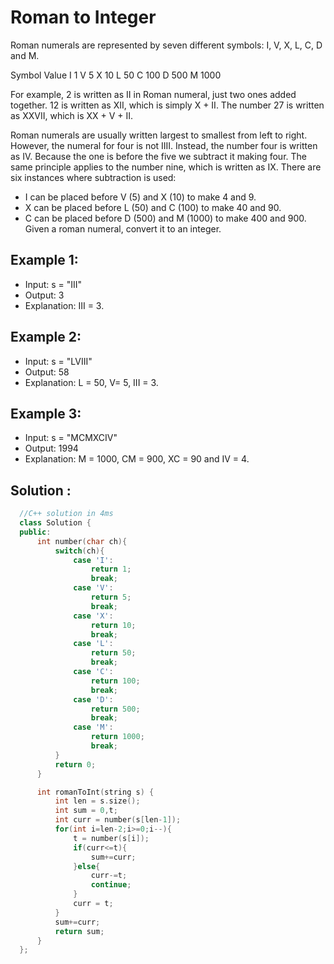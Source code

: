 # Roman to Integer

Roman numerals are represented by seven different symbols: I, V, X, L, C, D and M.

Symbol       Value
I             1
V             5
X             10
L             50
C             100
D             500
M             1000

For example, 2 is written as II in Roman numeral, just two ones added together. 12 is written as XII, which is simply X + II. The number 27 is written as XXVII, which is XX + V + II.

Roman numerals are usually written largest to smallest from left to right. However, the numeral for four is not IIII. Instead, the number four is written as IV. Because the one is before the five we subtract it making four. The same principle applies to the number nine, which is written as IX. There are six instances where subtraction is used:

- I can be placed before V (5) and X (10) to make 4 and 9. 
- X can be placed before L (50) and C (100) to make 40 and 90. 
- C can be placed before D (500) and M (1000) to make 400 and 900.
Given a roman numeral, convert it to an integer.

## Example 1:

- Input: s = "III"
- Output: 3
- Explanation: III = 3.

## Example 2:

- Input: s = "LVIII"
- Output: 58
- Explanation: L = 50, V= 5, III = 3.

## Example 3:

- Input: s = "MCMXCIV"
- Output: 1994
- Explanation: M = 1000, CM = 900, XC = 90 and IV = 4.

## Solution :

```C++
  //C++ solution in 4ms
  class Solution {
  public:
      int number(char ch){
          switch(ch){
              case 'I':
                  return 1;
                  break;
              case 'V':
                  return 5;
                  break;
              case 'X':
                  return 10;
                  break;
              case 'L':
                  return 50;
                  break;
              case 'C':
                  return 100;
                  break;
              case 'D':
                  return 500;
                  break;
              case 'M':
                  return 1000;
                  break;
          }
          return 0;
      }

      int romanToInt(string s) {
          int len = s.size();
          int sum = 0,t;
          int curr = number(s[len-1]);
          for(int i=len-2;i>=0;i--){
              t = number(s[i]);
              if(curr<=t){
                  sum+=curr;
              }else{
                  curr-=t;
                  continue;
              }
              curr = t;
          }
          sum+=curr;
          return sum;
      }
  };
```
